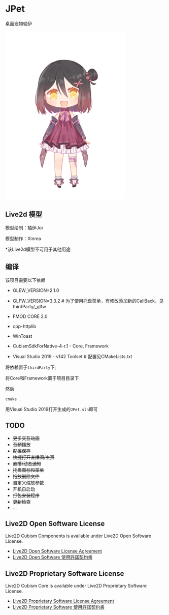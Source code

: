 # JPet

桌面宠物轴伊

![img](screenshots/JPet.gif)

## Live2d 模型

模型绘制：轴伊Joi

模型制作：Xinrea

*该Live2d模型不可用于其他用途

## 编译

该项目需要以下依赖

 - GLEW_VERSION=2.1.0

 - GLFW_VERSION=3.3.2 # 为了使用托盘菜单，有修改添加新的CallBack，见thirdParty/_glfw

 - FMOD CORE 2.0

 - cpp-httplib

 - WinToast

 - CubismSdkForNative-4-r.1 -  Core, Framework

 - Visual Studio 2019 - v142 Toolset # 配置见CMakeLists.txt

将依赖置于`thirdParty`下;

将Core和Framework置于项目目录下

然后

```
cmake .
```

用Visual Studio 2019打开生成的`JPet.sln`即可

## TODO

- ~~更多交互动画~~
- ~~音頻播放~~
- ~~配置保存~~
- ~~快捷打开直播间/主页~~
- ~~直播/动态通知~~
- ~~托盘图标和菜单~~
- ~~拖放删除文件~~
- ~~自定义缩放参数~~
- 开机自启动
- ~~打包安装程序~~
- ~~更新检查~~
- ...

## Live2D Open Software License

Live2D Cubism Components is available under Live2D Open Software License.

* [Live2D Open Software License Agreement](https://www.live2d.com/eula/live2d-open-software-license-agreement_en.html)
* [Live2D Open Software 使用許諾契約書](https://www.live2d.com/eula/live2d-open-software-license-agreement_jp.html)


## Live2D Proprietary Software License

Live2D Cubism Core is available under Live2D Proprietary Software License.

* [Live2D Proprietary Software License Agreement](https://www.live2d.com/eula/live2d-proprietary-software-license-agreement_en.html)
* [Live2D Proprietary Software 使用許諾契約書](https://www.live2d.com/eula/live2d-proprietary-software-license-agreement_jp.html)